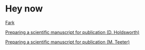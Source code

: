 # Hey now


[Fark](http://www.fark.com)

[Preparing a scientific manuscript for publication (D. Holdsworth)](manuscript_preparation_holdsworth_ppslides.pdf)

[Preparing a scientific manuscript for publication (M. Teeter)](manuscript_preparation_teeter_holdsworth.ppt)

